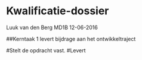 # Kwalificatie-dossier

Luuk van den Berg
MD1B 12-06-2016

##Kerntaak 1 levert bijdrage aan het ontwikkeltraject

#Stelt de opdracht vast.
#Levert

